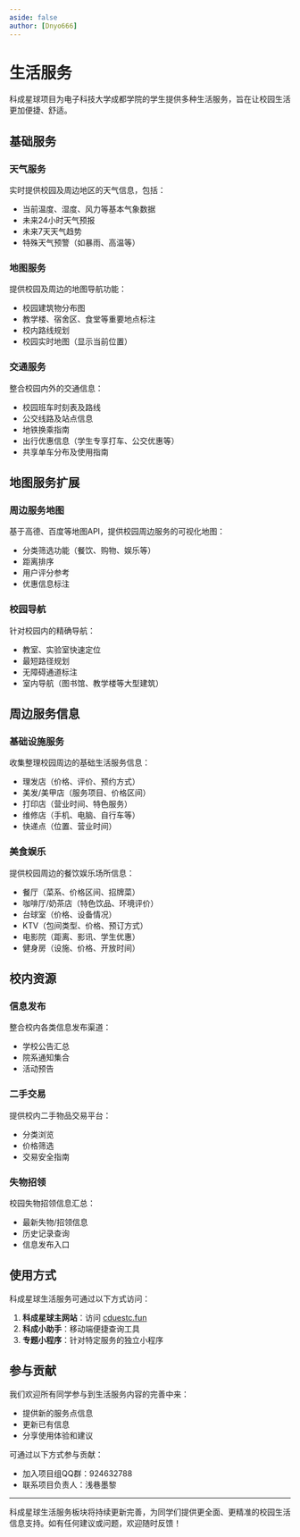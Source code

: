 ```yaml
---
aside: false
author: [Dnyo666]
---
```


# 生活服务

科成星球项目为电子科技大学成都学院的学生提供多种生活服务，旨在让校园生活更加便捷、舒适。

## 基础服务

### 天气服务

实时提供校园及周边地区的天气信息，包括：
- 当前温度、湿度、风力等基本气象数据
- 未来24小时天气预报
- 未来7天天气趋势
- 特殊天气预警（如暴雨、高温等）

### 地图服务

提供校园及周边的地图导航功能：
- 校园建筑物分布图
- 教学楼、宿舍区、食堂等重要地点标注
- 校内路线规划
- 校园实时地图（显示当前位置）

### 交通服务

整合校园内外的交通信息：
- 校园班车时刻表及路线
- 公交线路及站点信息
- 地铁换乘指南
- 出行优惠信息（学生专享打车、公交优惠等）
- 共享单车分布及使用指南

## 地图服务扩展

### 周边服务地图

基于高德、百度等地图API，提供校园周边服务的可视化地图：
- 分类筛选功能（餐饮、购物、娱乐等）
- 距离排序
- 用户评分参考
- 优惠信息标注

### 校园导航

针对校园内的精确导航：
- 教室、实验室快速定位
- 最短路径规划
- 无障碍通道标注
- 室内导航（图书馆、教学楼等大型建筑）

## 周边服务信息

### 基础设施服务

收集整理校园周边的基础生活服务信息：
- 理发店（价格、评价、预约方式）
- 美发/美甲店（服务项目、价格区间）
- 打印店（营业时间、特色服务）
- 维修店（手机、电脑、自行车等）
- 快递点（位置、营业时间）

### 美食娱乐

提供校园周边的餐饮娱乐场所信息：
- 餐厅（菜系、价格区间、招牌菜）
- 咖啡厅/奶茶店（特色饮品、环境评价）
- 台球室（价格、设备情况）
- KTV（包间类型、价格、预订方式）
- 电影院（距离、影讯、学生优惠）
- 健身房（设施、价格、开放时间）

## 校内资源

### 信息发布

整合校内各类信息发布渠道：
- 学校公告汇总
- 院系通知集合
- 活动预告

### 二手交易

提供校内二手物品交易平台：
- 分类浏览
- 价格筛选
- 交易安全指南

### 失物招领

校园失物招领信息汇总：
- 最新失物/招领信息
- 历史记录查询
- 信息发布入口

## 使用方式

科成星球生活服务可通过以下方式访问：

1. **科成星球主网站**：访问 [cduestc.fun](https://cduestc.fun)
2. **科成小助手**：移动端便捷查询工具
3. **专题小程序**：针对特定服务的独立小程序

## 参与贡献

我们欢迎所有同学参与到生活服务内容的完善中来：

- 提供新的服务点信息
- 更新已有信息
- 分享使用体验和建议

可通过以下方式参与贡献：
- 加入项目组QQ群：924632788
- 联系项目负责人：浅巷墨黎

---

科成星球生活服务板块将持续更新完善，为同学们提供更全面、更精准的校园生活信息支持。如有任何建议或问题，欢迎随时反馈！